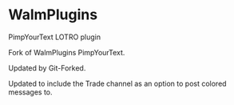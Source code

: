 # WalmPlugins
PimpYourText LOTRO plugin

Fork of WalmPlugins PimpYourText.

Updated by Git-Forked.

Updated to include the Trade channel as an option to post colored messages to.
